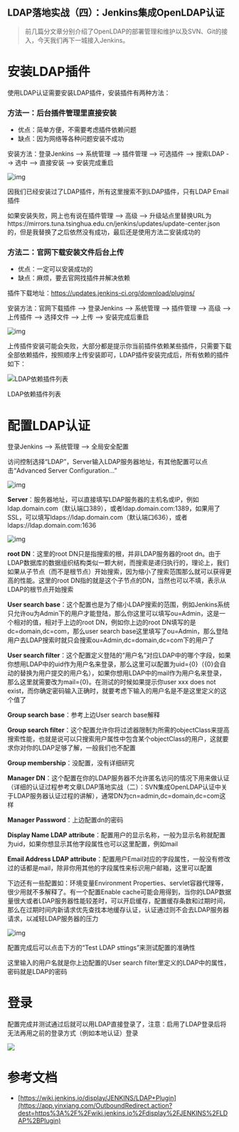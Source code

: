 ## LDAP落地实战（四）：Jenkins集成OpenLDAP认证

> 前几篇分文章分别介绍了OpenLDAP的部署管理和维护以及SVN、Git的接入，今天我们再下一城接入Jenkins。

# **安装LDAP插件**

使用LDAP认证需要安装LDAP插件，安装插件有两种方法：

### **方法一：后台插件管理里直接安装**

- 优点：简单方便，不需要考虑插件依赖问题
- 缺点：因为网络等各种问题安装不成功

安装方法：登录Jenkins --> 系统管理 --> 插件管理 --> 可选插件 --> 搜索LDAP --> 选中 --> 直接安装 --> 安装完成重启

![img](图片\3.01.jpg)



因我们已经安装过了LDAP插件，所有这里搜索不到LDAP插件，只有LDAP Email插件

如果安装失败，网上也有说在插件管理 --> 高级 --> 升级站点里替换URL为https://mirrors.tuna.tsinghua.edu.cn/jenkins/updates/update-center.json的，但是我替换了之后依然没有成功，最后还是使用方法二安装成功的

### **方法二：官网下载安装文件后台上传**

- 优点：一定可以安装成功的
- 缺点：麻烦，要去官网找插件并解决依赖

插件下载地址：https://updates.jenkins-ci.org/download/plugins/

安装方法：官网下载插件 --> 登录Jenkins --> 系统管理 --> 插件管理 --> 高级 --> 上传插件 --> 选择文件 --> 上传 --> 安装完成后重启

![img](图片\3.02.png)



上传插件安装可能会失败，大部分都是提示你当前插件依赖某些插件，只需要下载全部依赖插件，按照顺序上传安装即可，LDAP插件安装完成后，所有依赖的插件如下：

![LDAP依赖插件列表](图片\3.03.jpg)



LDAP依赖插件列表

# **配置LDAP认证**

登录Jenkins --> 系统管理 --> 全局安全配置



访问控制选择“LDAP”，Server输入LDAP服务器地址，有其他配置可以点击“Advanced Server Configuration…”

![img](图片\3.04.jpg)



**Server**：服务器地址，可以直接填写LDAP服务器的主机名或IP，例如ldap.domain.com（默认端口389），或者ldap.domain.com:1389，如果用了SSL，可以填写ldaps://ldap.domain.com（默认端口636），或者ldaps://ldap.domain.com:1636

![img](https://app.yinxiang.com/shard/s68/nl/14474728/ae69d699-b567-4989-8f40-c5e93aba654b/res/5c321563-3529-4e63-9f03-d014c94ec4e5/640.jpg?resizeSmall&width=832)



**root DN**：这里的root DN只是指搜索的根，并非LDAP服务器的root dn。由于LDAP数据库的数据组织结构类似一颗大树，而搜索是递归执行的，理论上，我们如果从子节点（而不是根节点）开始搜索，因为缩小了搜索范围那么就可以获得更高的性能。这里的root DN指的就是这个子节点的DN，当然也可以不填，表示从LDAP的根节点开始搜索

**User search base**：这个配置也是为了缩小LDAP搜索的范围，例如Jenkins系统只允许ou为Admin下的用户才能登陆，那么你这里可以填写ou=Admin，这是一个相对的值，相对于上边的root DN，例如你上边的root DN填写的是dc=domain,dc=com，那么user search base这里填写了ou=Admin，那么登陆用户去LDAP搜索时就只会搜索ou=Admin,dc=domain,dc=com下的用户了

**User search filter**：这个配置定义登陆的“用户名”对应LDAP中的哪个字段，如果你想用LDAP中的uid作为用户名来登录，那么这里可以配置为uid={0}（{0}会自动的替换为用户提交的用户名），如果你想用LDAP中的mail作为用户名来登录，那么这里就需要改为mail={0}。在测试的时候如果提示你user xxx does not exist，而你确定密码输入正确时，就要考虑下输入的用户名是不是这里定义的这个值了

**Group search base**：参考上边User search base解释

**Group search filter**：这个配置允许你将过滤器限制为所需的objectClass来提高搜索性能，也就是说可以只搜索用户属性中包含某个objectClass的用户，这就要求你对你的LDAP足够了解，一般我们也不配置

**Group membership**：没配置，没有详细研究

**Manager DN**：这个配置在你的LDAP服务器不允许匿名访问的情况下用来做认证（详细的认证过程参考文章LDAP落地实战（二）：SVN集成OpenLDAP认证中关于LDAP服务器认证过程的讲解），通常DN为cn=admin,dc=domain,dc=com这样

**Manager Password**：上边配置dn的密码

**Display Name LDAP attribute**：配置用户的显示名称，一般为显示名称就配置为uid，如果你想显示其他字段属性也可以这里配置，例如mail

**Email Address LDAP attribute**：配置用户Email对应的字段属性，一般没有修改过的话都是mail，除非你用其他的字段属性来标识用户邮箱，这里可以配置

下边还有一些配置如：环境变量Environment Properties、servlet容器代理等，很少用就不多解释了。有一个配置Enable cache可能会用得到，当你的LDAP数据量很大或者LDAP服务器性能较差时，可以开启缓存，配置缓存条数和过期时间，那么在过期时间内新请求优先查找本地缓存认证，认证通过则不会去LDAP服务器请求，以减轻LDAP服务器的压力

![img](图片\3.05.png)



配置完成后可以点击下方的“Test LDAP sttings”来测试配置的准确性



这里输入的用户名就是你上边配置的User search filter里定义的LDAP中的属性，密码就是LDAP的密码

# **登录**

配置完成并测试通过后就可以用LDAP直接登录了，注意：启用了LDAP登录后将无法再用之前的登录方式（例如本地认证）登录

![](图片\3.06.png)



# **参考文档**

- [https://wiki.jenkins.io/display/JENKINS/LDAP+Plugin](https://app.yinxiang.com/OutboundRedirect.action?dest=https%3A%2F%2Fwiki.jenkins.io%2Fdisplay%2FJENKINS%2FLDAP%2BPlugin)


 